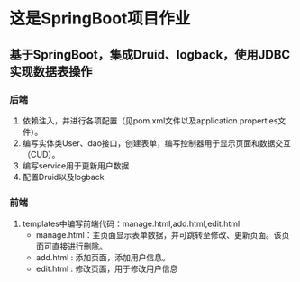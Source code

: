 # 这是SpringBoot项目作业
## 基于SpringBoot，集成Druid、logback，使用JDBC实现数据表操作


### 后端
1. 依赖注入，并进行各项配置（见pom.xml文件以及application.properties文件）。
2. 编写实体类User、dao接口，创建表单，编写控制器用于显示页面和数据交互（CUD）。
3. 编写service用于更新用户数据
4. 配置Druid以及logback

### 前端
1. templates中编写前端代码：manage.html,add.html,edit.html
   - manage.html：主页面显示表单数据，并可跳转至修改、更新页面。该页面可直接进行删除。
   - add.html   : 添加页面，添加用户信息。
   - edit.html  : 修改页面，用于修改用户信息


